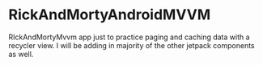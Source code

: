 # RickAndMortyAndroidMVVM
RIckAndMortyMvvm app just to practice paging and caching data with a recycler view. I will be adding in majority of the other jetpack components as well.
